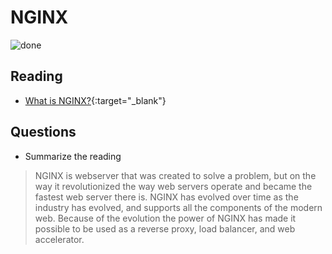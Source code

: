 # NGINX

![done](https://external-content.duckduckgo.com/iu/?u=https%3A%2F%2Ftse3.mm.bing.net%2Fth%3Fid%3DOIP.WzFYKG_2G8cRVIUEOun_-wHaFF%26pid%3DApi&f=1)

## Reading

- [What is NGINX?](https://www.nginx.com/resources/glossary/nginx/){:target="_blank"}

## Questions
- Summarize the reading<br>
>NGINX is webserver that was created to solve a problem, but on the way it revolutionized the way web servers operate and became the fastest web server there is. NGINX has evolved over time as the industry has evolved, and supports all the components of the modern web. Because of the evolution the power of NGINX has made it possible to be used as a reverse proxy, load balancer, and web accelerator.
